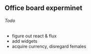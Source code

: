 
Office board experminet
-----------------------

###### Todo

- figure out react & flux
- add widgets
- acquire currency, disregard females
